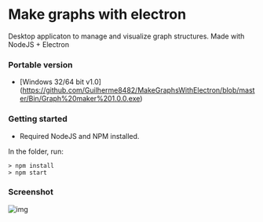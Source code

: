 # Make graphs with electron
Desktop applicaton to manage and visualize graph structures. Made with NodeJS + Electron

### Portable version
* [Windows 32/64 bit v1.0] (https://github.com/Guilherme8482/MakeGraphsWithElectron/blob/master/Bin/Graph%20maker%201.0.0.exe)

### Getting started
* Required NodeJS and NPM installed. 

In the folder, run:
```
> npm install
> npm start
```

### Screenshot
![img](https://user-images.githubusercontent.com/11547397/37258398-4633bd22-2556-11e8-917d-c7cb2745edda.PNG)
